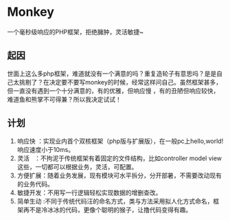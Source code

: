 # Monkey
一个毫秒级响应的PHP框架，拒绝臃肿，灵活敏捷~

## 起因
世面上这么多php框架，难道就没有一个满意的吗？重复造轮子有意思吗？是是自己太挑剔了？在决定要不要写monkey的时候，经常这样问自己。虽然框架甚多，但一直没有遇到一个十分满意的，有的优雅，但响应慢 ，有的丑陋但响应较快， 难道鱼和熊掌不可得兼？所以我决定试试！

## 计划
1. 响应快  ：实现业内首个双核框架（php版与扩展版），在一般pc上hello,world!响应速度小于10ms。
2. 灵活    ：不拘泥于传统框架有着固定的文件结构，比如controller model view这些，一切都可以根据业务，灵活，可配置。
3. 方便扩展：随着业务发展，现有模块可水平拆分，分开部暑，不需要改动现有的业务代码。
4. 敏捷开发：不用写一行逻辑轻松实现数据的增删查改。
5. 简单生动 :不同于传统代码汪的命名方式，类与方法采用拟人化方式命名，框架再不是冷冰冰的代码，更像个聪明的猴子，让撸代码变得有趣。
